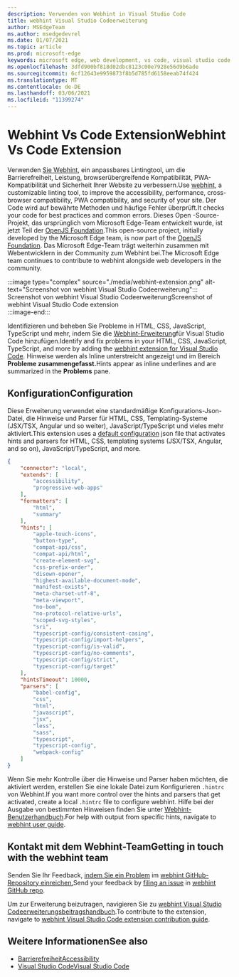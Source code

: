 ```yaml
---
description: Verwenden von Webhint in Visual Studio Code
title: webhint Visual Studio Codeerweiterung
author: MSEdgeTeam
ms.author: msedgedevrel
ms.date: 01/07/2021
ms.topic: article
ms.prod: microsoft-edge
keywords: microsoft edge, web development, vs code, visual studio code, webhint
ms.openlocfilehash: 3dfd900bf818d02dbc8123c00e7928e56d9b6ade
ms.sourcegitcommit: 6cf12643e9959873f8b5d785fd6158eeab74f424
ms.translationtype: MT
ms.contentlocale: de-DE
ms.lasthandoff: 03/06/2021
ms.locfileid: "11399274"
---
```

# <a name="webhint-vs-code-extension"></a><span data-ttu-id="85163-104">Webhint Vs Code Extension</span><span class="sxs-lookup"><span data-stu-id="85163-104">Webhint Vs Code Extension</span></span>  

<span data-ttu-id="85163-105">Verwenden [Sie Webhint][WebhintMain], ein anpassbares Lintingtool, um die Barrierefreiheit, Leistung, browserübergreifende Kompatibilität, PWA-Kompatibilität und Sicherheit Ihrer Website zu verbessern.</span><span class="sxs-lookup"><span data-stu-id="85163-105">Use [webhint][WebhintMain], a customizable linting tool, to improve the accessibility, performance, cross-browser compatibility, PWA compatibility, and security of your site.</span></span>  <span data-ttu-id="85163-106">Der Code wird auf bewährte Methoden und häufige Fehler überprüft.</span><span class="sxs-lookup"><span data-stu-id="85163-106">It checks your code for best practices and common errors.</span></span> <span data-ttu-id="85163-107">Dieses Open -Source-Projekt, das ursprünglich vom Microsoft Edge-Team entwickelt wurde, ist jetzt Teil der [OpenJS Foundation][OpenjsFoundation].</span><span class="sxs-lookup"><span data-stu-id="85163-107">This open-source project, initially developed by the Microsoft Edge team, is now part of the [OpenJS Foundation][OpenjsFoundation].</span></span>  <span data-ttu-id="85163-108">Das Microsoft Edge-Team trägt weiterhin zusammen mit Webentwicklern in der Community zum Webhint bei.</span><span class="sxs-lookup"><span data-stu-id="85163-108">The Microsoft Edge team continues to contribute to webhint alongside web developers in the community.</span></span>  

:::image type="complex" source="./media/webhint-extension.png" alt-text="Screenshot von webhint Visual Studio Codeerweiterung":::
   <span data-ttu-id="85163-110">Screenshot von webhint Visual Studio Codeerweiterung</span><span class="sxs-lookup"><span data-stu-id="85163-110">Screenshot of webhint Visual Studio Code extension</span></span>  
:::image-end:::

<!--![Screenshot of webhint Visual Studio Code extension][ImageWebhintExtension]  -->  

<span data-ttu-id="85163-111">Identifizieren und beheben Sie Probleme in HTML, CSS, JavaScript, TypeScript und mehr, indem Sie die [Webhint-Erweiterung][VisualstudioMarketplaceWebhint]für Visual Studio Code hinzufügen.</span><span class="sxs-lookup"><span data-stu-id="85163-111">Identify and fix problems in your HTML, CSS, JavaScript, TypeScript, and more by adding the [webhint extension for Visual Studio Code][VisualstudioMarketplaceWebhint].</span></span>  <span data-ttu-id="85163-112">Hinweise werden als Inline unterstreicht angezeigt und im Bereich **Probleme zusammengefasst.**</span><span class="sxs-lookup"><span data-stu-id="85163-112">Hints appear as inline underlines and are summarized in the **Problems** pane.</span></span>  

## <a name="configuration"></a><span data-ttu-id="85163-113">Konfiguration</span><span class="sxs-lookup"><span data-stu-id="85163-113">Configuration</span></span>  

<span data-ttu-id="85163-114">Diese Erweiterung [][GithubWebhintioIndexjson] verwendet eine standardmäßige Konfigurations-Json-Datei, die Hinweise und Parser für HTML, CSS, Templating-Systeme \(JSX/TSX, Angular und so weiter\), JavaScript/TypeScript und vieles mehr aktiviert.</span><span class="sxs-lookup"><span data-stu-id="85163-114">This extension uses a [default configuration][GithubWebhintioIndexjson] json file that activates hints and parsers for HTML, CSS, templating systems \(JSX/TSX, Angular, and so on\), JavaScript/TypeScript, and more.</span></span>  

```json
{
    "connector": "local",
    "extends": [
        "accessibility",
        "progressive-web-apps"
    ],
    "formatters": [
        "html",
        "summary"
    ],
    "hints": [
        "apple-touch-icons",
        "button-type",
        "compat-api/css",
        "compat-api/html",
        "create-element-svg",
        "css-prefix-order",
        "disown-opener",
        "highest-available-document-mode",
        "manifest-exists",
        "meta-charset-utf-8",
        "meta-viewport",
        "no-bom",
        "no-protocol-relative-urls",
        "scoped-svg-styles",
        "sri",
        "typescript-config/consistent-casing",
        "typescript-config/import-helpers",
        "typescript-config/is-valid",
        "typescript-config/no-comments",
        "typescript-config/strict",
        "typescript-config/target"
    ],
    "hintsTimeout": 10000,
    "parsers": [
        "babel-config",
        "css",
        "html",
        "javascript",
        "jsx",
        "less",
        "sass",
        "typescript",
        "typescript-config",
        "webpack-config"
    ]
}
```  

<span data-ttu-id="85163-115">Wenn Sie mehr Kontrolle über die Hinweise und Parser haben möchten, die aktiviert werden, erstellen Sie eine lokale Datei zum Konfigurieren `.hintrc` von Webhint.</span><span class="sxs-lookup"><span data-stu-id="85163-115">If you want more control over the hints and parsers that get activated, create a local `.hintrc` file to configure webhint.</span></span>  <span data-ttu-id="85163-116">Hilfe bei der Ausgabe von bestimmten Hinweisen finden Sie unter [Webhint-Benutzerhandbuch][WebhintDocsUserguideConfiguringSummary].</span><span class="sxs-lookup"><span data-stu-id="85163-116">For help with output from specific hints, navigate to [webhint user guide][WebhintDocsUserguideConfiguringSummary].</span></span>  

## <a name="getting-in-touch-with-the-webhint-team"></a><span data-ttu-id="85163-117">Kontakt mit dem Webhint-Team</span><span class="sxs-lookup"><span data-stu-id="85163-117">Getting in touch with the webhint team</span></span>  

<span data-ttu-id="85163-118">Senden Sie Ihr Feedback, [indem Sie ein Problem][GithubWebhintioIssuesNew] im [webhint GitHub-Repository einreichen.][GithubWebhintio]</span><span class="sxs-lookup"><span data-stu-id="85163-118">Send your feedback by [filing an issue][GithubWebhintioIssuesNew] in [webhint GitHub repo][GithubWebhintio].</span></span>  

<span data-ttu-id="85163-119">Um zur Erweiterung beizutragen, navigieren Sie zu [webhint Visual Studio Codeerweiterungsbeitragshandbuch][GithubWebhintioExtensionVscodeContributing].</span><span class="sxs-lookup"><span data-stu-id="85163-119">To contribute to the extension, navigate to [webhint Visual Studio Code extension contribution guide][GithubWebhintioExtensionVscodeContributing].</span></span>  

## <a name="see-also"></a><span data-ttu-id="85163-120">Weitere Informationen</span><span class="sxs-lookup"><span data-stu-id="85163-120">See also</span></span>  

*   [<span data-ttu-id="85163-121">Barrierefreiheit</span><span class="sxs-lookup"><span data-stu-id="85163-121">Accessibility</span></span>][AccessibilityIndex]  
*   [<span data-ttu-id="85163-122">Visual Studio Code</span><span class="sxs-lookup"><span data-stu-id="85163-122">Visual Studio Code</span></span>][VisualstudiocodeIndex]  

<!-- image links -->  

<!--[ImageWebhintExtension]: ./media/webhint-extension.png "Screenshot of webhint Visual Studio Code extension"  -->  

<!--links -->  

[AccessibilityIndex]: /microsoft-edge/accessibility "Barrierefreiheit | Microsoft Docs"  

[VisualstudiocodeIndex]: /microsoft-edge/visual-studio-code/index "Visual Studio Code | Microsoft Docs"  

[GithubWebhintio]: https://github.com/webhintio/hint "webhint | GitHub"  
[GithubWebhintioExtensionVscodeContributing]: https://github.com/webhintio/hint/blob/master/packages/extension-vscode/CONTRIBUTING.md "Mitwirken – webhint | GitHub"  
[GithubWebhintioIndexjson]: https://github.com/webhintio/hint/blob/master/packages/configuration-development/index.json "index.js- webhintio/hint | GitHub"
[GithubWebhintioIssuesNew]: https://github.com/webhintio/hint/issues/new "Neue Probleme – webhintio/hint | GitHub"  

[VisualstudioMarketplaceWebhint]: https://marketplace.visualstudio.com/items?itemName=webhint.vscode-webhint "webhint | Visual Studio Marketplace"  

[OpenjsFoundation]:  https://openjsf.org "OpenJS Foundation"  

[WebhintDocsUserguideConfiguringSummary]: https://webhint.io/docs/user-guide/configuring-webhint/summary "Konfigurieren von Webhint-| webhint-Dokumentation"  
[WebhintMain]:  https://webhint.io "webhint"  
